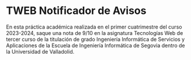 # TWEB Notificador de Avisos
En esta práctica académica realizada en el primer cuatrimestre del curso 2023-2024, saque una nota de 9/10 en la asignatura Tecnologías Web de tercer curso de la titulación de grado Ingeniería Informática de Servicios y Aplicaciones de la Escuela de Ingeniería Informática de Segovia dentro de la Universidad de Valladolid.
